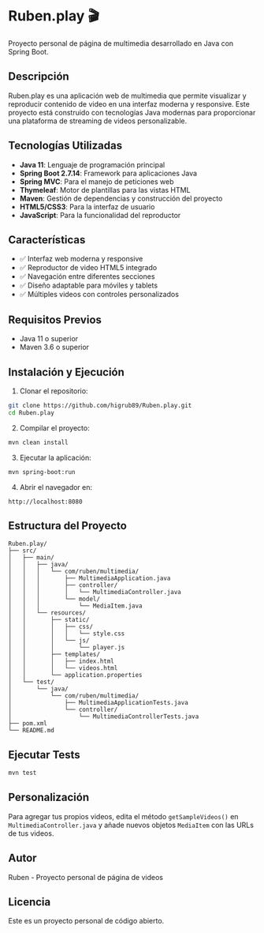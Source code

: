 # Ruben.play 🎬

Proyecto personal de página de multimedia desarrollado en Java con Spring Boot.

## Descripción

Ruben.play es una aplicación web de multimedia que permite visualizar y reproducir contenido de video en una interfaz moderna y responsive. Este proyecto está construido con tecnologías Java modernas para proporcionar una plataforma de streaming de videos personalizable.

## Tecnologías Utilizadas

- **Java 11**: Lenguaje de programación principal
- **Spring Boot 2.7.14**: Framework para aplicaciones Java
- **Spring MVC**: Para el manejo de peticiones web
- **Thymeleaf**: Motor de plantillas para las vistas HTML
- **Maven**: Gestión de dependencias y construcción del proyecto
- **HTML5/CSS3**: Para la interfaz de usuario
- **JavaScript**: Para la funcionalidad del reproductor

## Características

- ✅ Interfaz web moderna y responsive
- ✅ Reproductor de video HTML5 integrado
- ✅ Navegación entre diferentes secciones
- ✅ Diseño adaptable para móviles y tablets
- ✅ Múltiples videos con controles personalizados

## Requisitos Previos

- Java 11 o superior
- Maven 3.6 o superior

## Instalación y Ejecución

1. Clonar el repositorio:
```bash
git clone https://github.com/higrub89/Ruben.play.git
cd Ruben.play
```

2. Compilar el proyecto:
```bash
mvn clean install
```

3. Ejecutar la aplicación:
```bash
mvn spring-boot:run
```

4. Abrir el navegador en:
```
http://localhost:8080
```

## Estructura del Proyecto

```
Ruben.play/
├── src/
│   ├── main/
│   │   ├── java/
│   │   │   └── com/ruben/multimedia/
│   │   │       ├── MultimediaApplication.java
│   │   │       ├── controller/
│   │   │       │   └── MultimediaController.java
│   │   │       └── model/
│   │   │           └── MediaItem.java
│   │   └── resources/
│   │       ├── static/
│   │       │   ├── css/
│   │       │   │   └── style.css
│   │       │   └── js/
│   │       │       └── player.js
│   │       ├── templates/
│   │       │   ├── index.html
│   │       │   └── videos.html
│   │       └── application.properties
│   └── test/
│       └── java/
│           └── com/ruben/multimedia/
│               ├── MultimediaApplicationTests.java
│               └── controller/
│                   └── MultimediaControllerTests.java
├── pom.xml
└── README.md
```

## Ejecutar Tests

```bash
mvn test
```

## Personalización

Para agregar tus propios videos, edita el método `getSampleVideos()` en `MultimediaController.java` y añade nuevos objetos `MediaItem` con las URLs de tus videos.

## Autor

Ruben - Proyecto personal de página de videos

## Licencia

Este es un proyecto personal de código abierto.
